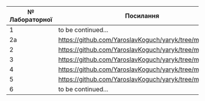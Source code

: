 |№ Лабораторної|Посилання|
|---|---|
|  1  | to be continued... |
|  2a |https://github.com/YaroslavKoguch/yaryk/tree/main/lab2a |
| 2 | https://github.com/YaroslavKoguch/yaryk/tree/main/lab2 |
| 3 | https://github.com/YaroslavKoguch/yaryk/tree/main/lab3 |
| 4 | https://github.com/YaroslavKoguch/yaryk/tree/main/lab4 |
| 5 | https://github.com/YaroslavKoguch/yaryk/tree/main/lab5 |
| 6 | to be continued... |
